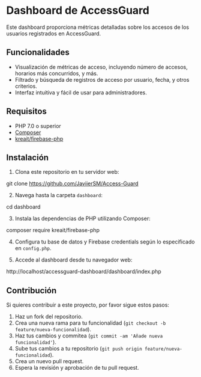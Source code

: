 # Dashboard de AccessGuard

Este dashboard proporciona métricas detalladas sobre los accesos de los usuarios registrados en AccessGuard.

## Funcionalidades

- Visualización de métricas de acceso, incluyendo número de accesos, horarios más concurridos, y más.
- Filtrado y búsqueda de registros de acceso por usuario, fecha, y otros criterios.
- Interfaz intuitiva y fácil de usar para administradores.

## Requisitos

- PHP 7.0 o superior
- [Composer](https://getcomposer.org/)
- [kreait/firebase-php](https://github.com/kreait/firebase-php)

## Instalación

1. Clona este repositorio en tu servidor web:

git clone https://github.com/JaviierSM/Access-Guard

2. Navega hasta la carpeta `dashboard`:

cd dashboard

3. Instala las dependencias de PHP utilizando Composer:

composer require kreait/firebase-php

4. Configura tu base de datos y Firebase credentials según lo especificado en `config.php`.

5. Accede al dashboard desde tu navegador web:

http://localhost/accessguard-dashboard/dashboard/index.php

## Contribución

Si quieres contribuir a este proyecto, por favor sigue estos pasos:

1. Haz un fork del repositorio.
2. Crea una nueva rama para tu funcionalidad (`git checkout -b feature/nueva-funcionalidad`).
3. Haz tus cambios y commitea (`git commit -am 'Añade nueva funcionalidad'`).
4. Sube tus cambios a tu repositorio (`git push origin feature/nueva-funcionalidad`).
5. Crea un nuevo pull request.
6. Espera la revisión y aprobación de tu pull request.
